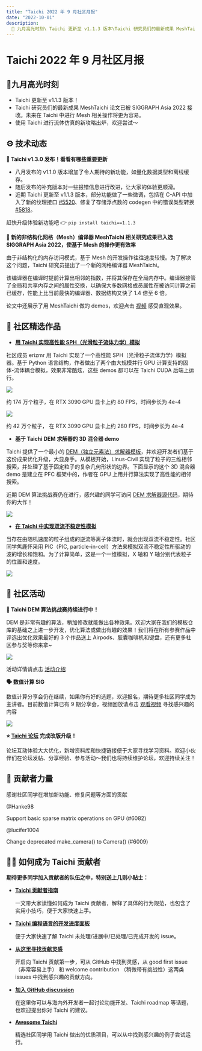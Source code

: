```yaml
---
title: "Taichi 2022 年 9 月社区月报"
date: "2022-10-01"
description:
  📌 九月高光时刻\ Taichi 更新至 v1.1.3 版本\Taichi 研究员们的最新成果 MeshTaichi 论文已被 SIGGRAPH Asia 2022 接收\使用 Taichi 进行流体仿真的新攻略出炉
---
```


# Taichi 2022 年 9 月社区月报

## 📌九月高光时刻

- Taichi 更新至 v1.1.3 版本！
- Taichi 研究员们的最新成果 MeshTaichi 论文已被 SIGGRAPH Asia 2022 接收。未来在 Taichi 中进行 Mesh 相关操作将更为容易。
- 使用 Taichi 进行流体仿真的新攻略出炉，欢迎尝试～

##  ⚙️ 技术动态

**🔧 Taichi v1.3.0 发布！看看有哪些重要更新**

- 八月发布的 v1.1.0 版本增加了令人期待的新功能，如量化数据类型和离线缓存。
- 随后发布的补充版本对一些报错信息进行改进，让大家的体验更顺滑。
- 近期 Taichi 更新至 v1.1.3 版本，部分功能做了一些微调，包括在 C-API 中加入了新的纹理接口 [#5520](https://github.com/taichi-dev/taichi/pull/5520)、修复了存储浮点数的 codegen 中的错误类型转换 [#5818](https://github.com/taichi-dev/taichi/pull/5818)。

赶快升级体验新功能吧 👉 `pip install taichi==1.1.3`

**🚀 新的非结构化网格（Mesh）编译器 MeshTaichi 相关研究成果已入选 SIGGRAPH Asia 2022，使基于 Mesh 的操作更有效率**

由于非结构化的内存访问模式，基于 Mesh 的开发操作往往速度较慢。为了解决这个问题，Taichi 研究员提出了一个新的网格编译器 MeshTaichi。

该编译器在编译时提前计算出相邻的指数，并将其保存在全局内存中。编译器接管了全局和共享内存之间的属性交换，以确保大多数网格成员属性在被访问计算之前已缓存，性能上比当前最快的编译器、数据结构又快了 1.4 倍至 6 倍。

论文中还展示了用 MeshTaichi 做的 demos，欢迎点击 [视频](http://mpvideo.qpic.cn/0bc3pmaagaaau4advfbv2vrva66dan5qaaya.f10002.mp4?dis_k=bd0b4c977368d74205db1d7c7803a422&dis_t=1676526488&play_scene=10400&vid=wxv_2597789719854465024&format_id=10002&support_redirect=0&mmversion=6.8.0) 感受直观效果。

## 🌟 社区精选作品

- **[用 Taichi 实现高性能 SPH（光滑粒子流体力学）模拟](https://github.com/erizmr/SPH_Taichi)**

社区成员 erizmr 用 Taichi 实现了一个高性能 SPH（光滑粒子流体力学）模拟器。基于 Python 语言结构，作者做出了两个由大规模并行 GPU 计算支持的固体-流体耦合模拟，效果非常酷炫，这些 demos 都可以在 Taichi CUDA 后端上运行。

![](https://user-images.githubusercontent.com/124654014/219297449-a4efebd1-df03-4681-a803-68e276a1b415.gif)

约 174 万个粒子，在 RTX 3090 GPU 显卡上约 80 FPS，时间步长为 4e-4

![](https://user-images.githubusercontent.com/124654014/219297591-fe277281-de76-4be8-af9f-d9bfec34d230.gif)

约 42 万个粒子， 在 RTX 3090 GPU 显卡上约 280 FPS，时间步长为 4e-4

- **基于 Taichi DEM 求解器的 3D 混合器 demo**

Taichi 提供了一个最小的 [DEM（独立元素法）求解器模板](https://github.com/taichi-dev/taichi_dem)，并欢迎开发者们基于这份成果优化升级，大显身手。从模板开始，Linus-Civil 实现了粒子的三维相邻搜索，并处理了基于固定粒子的复杂几何形状的边界。下面显示的这个 3D 混合器 demo 是建立在 PFC 框架中的，作者在 GPU 上用并行算法实现了高性能的相邻搜索。

近期 DEM 算法挑战赛仍在进行，感兴趣的同学可访问 [DEM 求解器源代码](https://github.com/Linus-Civil/GeoBlender)，期待你的大作！

![](https://user-images.githubusercontent.com/124654014/219298410-755008c3-4e70-4f94-8c03-d17990abeed1.gif)

- **[在 Taichi 中实现双流不稳定性模拟](https://github.com/JiaoLuhuai/pic88/blob/main/pic88.py)**

当存在由随机速度的粒子组成的逆流等离子体流时，就会出现双流不稳定性。社区同学焦鹿怀采用 PIC（PIC, particle-in-cell）方法来模拟双流不稳定性所驱动的波的增长和饱和。为了计算简单，这是一个一维模拟，X 轴和 Y 轴分别代表粒子的位置和速度。

![](https://user-images.githubusercontent.com/124654014/219299025-feb6eb08-6ff6-4de9-8057-e7811152e1e5.gif)

## 📢 社区活动

**🏅 Taichi DEM 算法挑战赛持续进行中！**

DEM 是非常有趣的算法，稍加修改就能做出各种效果。欢迎大家在我们的模板仓库的基础之上进一步开发，优化算法或做出有趣的效果！我们将在所有参赛作品中评选出优化效果最好的 3 个作品送上 Airpods、胶囊咖啡机和键盘，还有更多社区参与奖等你来拿~

![](https://user-images.githubusercontent.com/124654014/219299056-fce1ceda-dedd-41b3-b3ee-ca60dec517d9.jpg)

活动详情请点击 [活动介绍](https://forum.taichi.graphics/t/topic/2975)

**🗣 数值计算 SIG**

数值计算分享会仍在继续，如果你有好的选题，欢迎报名，期待更多社区同学成为主讲者。目前数值计算已有 9 期分享会，视频回放请点击 [观看视频](https://www.bilibili.com/video/BV1mg411y7i9/?spm_id_from=333.999.0.0&vd_source=7e8cfbc83bcd0c8522627c6544d35724) 寻找感兴趣的内容

![](https://user-images.githubusercontent.com/124654014/219299529-5d42d133-f9e6-43bc-a14c-3987355b819a.jpg)

**⭐️ [Taichi 论坛](https://forum.taichi-lang.cn/) 完成改版升级！**

论坛互动体验大大优化，新增资料库和快捷链接便于大家寻找学习资料。欢迎小伙伴们在论坛发帖、分享经验、参与活动～我们也将持续维护论坛，欢迎持续关注！

## 📝 贡献者力量

感谢社区同学在增加新功能、修复问题等方面的贡献

@Hanke98 

Support basic sparse matrix operations on GPU (#6082)

@lucifer1004

Change deprecated make_camera() to Camera() (#6009)

## 🧑‍💻 如何成为 Taichi 贡献者

**期待更多同学加入贡献者的队伍之中，特别送上几则小贴士：**

- **[Taichi 贡献者指南](https://docs.taichi-lang.org/docs/contributor_guide)**
 
   一文带大家读懂如何成为 Taichi 贡献者，解释了具体的行为规范，也包含了实用小技巧，便于大家快速上手。
   
- **[Taichi 编程语言的开发进度面板](https://github.com/orgs/taichi-dev/projects/1)**
 
   便于大家快速了解 Taichi 未处理/进展中/已处理/已完成开发的 issue。
   
- **[从这里寻找贡献灵感](https://github.com/taichi-dev/taichi/contribute)**

   开启向 Taichi 贡献第一步，可从 GitHub 中找到灵感，从 good first issue（非常容易上手） 和  welcome contribution （稍微带有挑战性）这两类 issues 中找到感兴趣的贡献方向。
   
- **[加入 GitHub discussion](https://github.com/taichi-dev/taichi/discussions)**
 
   在这里你可以与海内外开发者一起讨论功能开发、Taichi roadmap 等话题，也欢迎提出你对 Taichi 的建议。
 
- **[Awesome Taichi](https://github.com/taichi-dev/awesome-taichi)**
 
   精选社区同学用 Taichi 做出的优质项目，可以从中找到感兴趣的例子尝试运行。 







